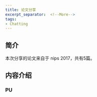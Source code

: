 ```yaml
---
title: 论文分享
excerpt_separator:  <!--More-->
tags:
- Chatting
---
```


## 简介
本次分享的论文来自于 nips 2017，共有5篇。

## 内容介绍
### PU
